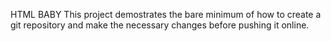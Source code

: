 HTML BABY
This project demostrates the bare minimum of how to create a git repository and make the necessary changes before pushing it online.
